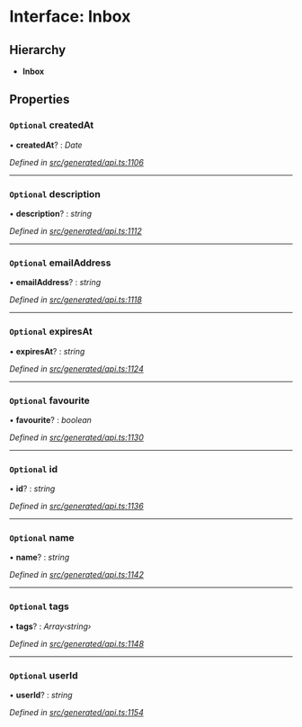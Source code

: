 # Interface: Inbox

## Hierarchy

* **Inbox**

## Properties

### `Optional` createdAt

• **createdAt**? : *Date*

*Defined in [src/generated/api.ts:1106](https://github.com/mailslurp/mailslurp-client-ts-js/blob/4ca018b/src/generated/api.ts#L1106)*

___

### `Optional` description

• **description**? : *string*

*Defined in [src/generated/api.ts:1112](https://github.com/mailslurp/mailslurp-client-ts-js/blob/4ca018b/src/generated/api.ts#L1112)*

___

### `Optional` emailAddress

• **emailAddress**? : *string*

*Defined in [src/generated/api.ts:1118](https://github.com/mailslurp/mailslurp-client-ts-js/blob/4ca018b/src/generated/api.ts#L1118)*

___

### `Optional` expiresAt

• **expiresAt**? : *string*

*Defined in [src/generated/api.ts:1124](https://github.com/mailslurp/mailslurp-client-ts-js/blob/4ca018b/src/generated/api.ts#L1124)*

___

### `Optional` favourite

• **favourite**? : *boolean*

*Defined in [src/generated/api.ts:1130](https://github.com/mailslurp/mailslurp-client-ts-js/blob/4ca018b/src/generated/api.ts#L1130)*

___

### `Optional` id

• **id**? : *string*

*Defined in [src/generated/api.ts:1136](https://github.com/mailslurp/mailslurp-client-ts-js/blob/4ca018b/src/generated/api.ts#L1136)*

___

### `Optional` name

• **name**? : *string*

*Defined in [src/generated/api.ts:1142](https://github.com/mailslurp/mailslurp-client-ts-js/blob/4ca018b/src/generated/api.ts#L1142)*

___

### `Optional` tags

• **tags**? : *Array‹string›*

*Defined in [src/generated/api.ts:1148](https://github.com/mailslurp/mailslurp-client-ts-js/blob/4ca018b/src/generated/api.ts#L1148)*

___

### `Optional` userId

• **userId**? : *string*

*Defined in [src/generated/api.ts:1154](https://github.com/mailslurp/mailslurp-client-ts-js/blob/4ca018b/src/generated/api.ts#L1154)*
